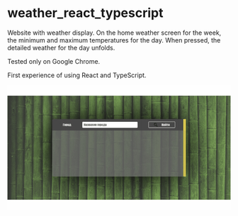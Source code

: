 # weather_react_typescript

Website with weather display. On the home weather screen for the week, the minimum and maximum temperatures for the day. When pressed, the detailed weather for the day unfolds.

Tested only on Google Chrome.

First experience of using React and TypeScript.

![weather_demo](https://github.com/oOFaYOo/weather_react_typescript/blob/master/my-app/public/demo.gif)
